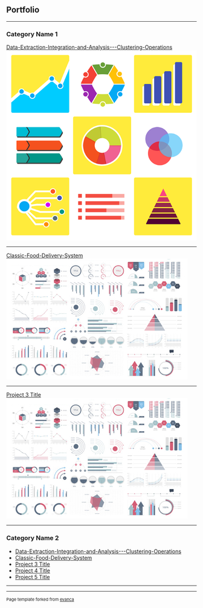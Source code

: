 ## Portfolio

---

### Category Name 1 

[Data-Extraction-Integration-and-Analysis---Clustering-Operations](/https://github.com/george-mountain/Data-Extraction-Integration-and-Analysis---Clustering-Operations)
<img src="images/statistic-1564428_640.png?raw=true"/>

---
[Classic-Food-Delivery-System](/https://github.com/george-mountain/Classic-Food-Delivery-System---Django)
<img src="images/dummy_thumbnail.jpg?raw=true"/>

---
[Project 3 Title](http://example.com/)
<img src="images/dummy_thumbnail.jpg?raw=true"/>

---

### Category Name 2

- [Data-Extraction-Integration-and-Analysis---Clustering-Operations](https://github.com/george-mountain/Data-Extraction-Integration-and-Analysis---Clustering-Operations/)
- [Classic-Food-Delivery-System](https://github.com/george-mountain/Classic-Food-Delivery-System---Django/)
- [Project 3 Title](http://example.com/)
- [Project 4 Title](http://example.com/)
- [Project 5 Title](http://example.com/)

---




---
<p style="font-size:11px">Page template forked from <a href="https://github.com/evanca/quick-portfolio">evanca</a></p>
<!-- Remove above link if you don't want to attibute -->
